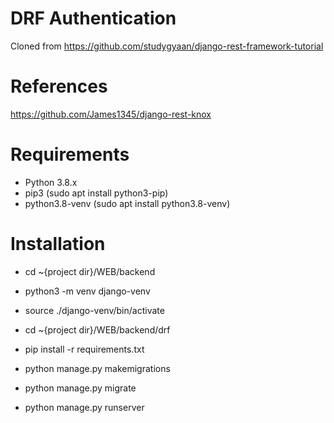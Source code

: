 # DRF Authentication

Cloned from https://github.com/studygyaan/django-rest-framework-tutorial

# References

https://github.com/James1345/django-rest-knox

# Requirements

* Python 3.8.x
* pip3 (sudo apt install python3-pip)
* python3.8-venv (sudo apt install python3.8-venv)


# Installation

* cd ~{project dir}/WEB/backend
* python3 -m venv django-venv
* source ./django-venv/bin/activate

* cd ~{project dir}/WEB/backend/drf
* pip install -r requirements.txt
* python manage.py makemigrations
* python manage.py migrate
* python manage.py runserver